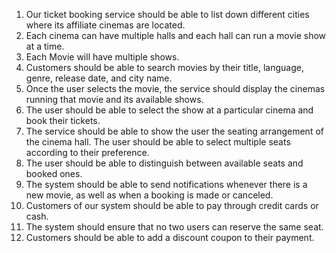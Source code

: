 1. Our ticket booking service should be able to list down different cities where its affiliate cinemas are located.
2. Each cinema can have multiple halls and each hall can run a movie show at a time.
3. Each Movie will have multiple shows.
4. Customers should be able to search movies by their title, language, genre, release
date, and city name.
5. Once the user selects the movie, the service should display the cinemas running that
movie and its available shows.
6. The user should be able to select the show at a particular cinema and book their
tickets.
7. The service should be able to show the user the seating arrangement of the cinema
hall. The user should be able to select multiple seats according to their preference.
8. The user should be able to distinguish between available seats and booked ones.
9. The system should be able to send notifications whenever there is a new movie, as
well as when a booking is made or canceled.
10. Customers of our system should be able to pay through credit cards or cash.
11. The system should ensure that no two users can reserve the same seat.
12. Customers should be able to add a discount coupon to their payment.